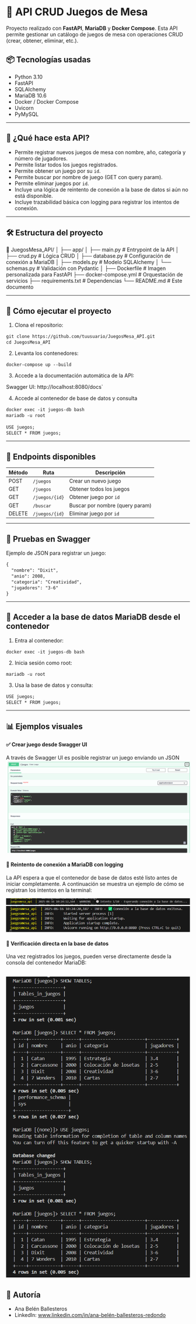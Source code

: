 # 🎲 API CRUD Juegos de Mesa

Proyecto realizado con **FastAPI**, **MariaDB** y **Docker Compose**. Esta API permite gestionar un catálogo de juegos de mesa con operaciones CRUD (crear, obtener, eliminar, etc.).

## 📦 Tecnologías usadas

- Python 3.10
- FastAPI
- SQLAlchemy
- MariaDB 10.6
- Docker / Docker Compose
- Uvicorn
- PyMySQL

---

## 🧠 ¿Qué hace esta API?

- Permite registrar nuevos juegos de mesa con nombre, año, categoría y número de jugadores.
- Permite listar todos los juegos registrados.
- Permite obtener un juego por su `id`.
- Permite buscar por nombre de juego (GET con query param).
- Permite eliminar juegos por `id`.
- Incluye una lógica de reintento de conexión a la base de datos si aún no está disponible.
- Incluye trazabilidad básica con logging para registrar los intentos de conexión.

---

## 🛠 Estructura del proyecto
📁 JuegosMesa_API/
│
├── app/
│ ├── main.py # Entrypoint de la API
│ ├── crud.py # Lógica CRUD
│ ├── database.py # Configuración de conexión a MariaDB
│ ├── models.py # Modelo SQLAlchemy
│ └── schemas.py # Validación con Pydantic
│
├── Dockerfile # Imagen personalizada para FastAPI
├── docker-compose.yml # Orquestación de servicios
├── requirements.txt # Dependencias
└── README.md # Este documento

---

## 🚀 Cómo ejecutar el proyecto

1. Clona el repositorio:

```
git clone https://github.com/tuusuario/JuegosMesa_API.git
cd JuegosMesa_API
```

2. Levanta los contenedores:

```
docker-compose up --build
```

3. Accede a la documentación automática de la API:

Swagger UI: http://localhost:8080/docs`

4. Accede al contenedor de base de datos y consulta
```
docker exec -it juegos-db bash
mariadb -u root

USE juegos;
SELECT * FROM juegos;
```

---

## 📂 Endpoints disponibles

| Método | Ruta           | Descripción                     |
| ------ | -------------- | ------------------------------- |
| POST   | `/juegos`      | Crear un nuevo juego            |
| GET    | `/juegos`      | Obtener todos los juegos        |
| GET    | `/juegos/{id}` | Obtener juego por `id`          |
| GET    | `/buscar`      | Buscar por nombre (query param) |
| DELETE | `/juegos/{id}` | Eliminar juego por `id`         |

---

## 🧪 Pruebas en Swagger
Ejemplo de JSON para registrar un juego:
```
{
  "nombre": "Dixit",
  "anio": 2008,
  "categoria": "Creatividad",
  "jugadores": "3-6"
}
```

---

## 🐳 Acceder a la base de datos MariaDB desde el contenedor

1. Entra al contenedor:
```
docker exec -it juegos-db bash
```

2. Inicia sesión como root:
```
mariadb -u root
```

3. Usa la base de datos y consulta:
```
USE juegos;
SELECT * FROM juegos;
```


---

## 📊 Ejemplos visuales 

#### ✅ Crear juego desde Swagger UI
A través de Swagger UI es posible registrar un juego enviando un JSON
![alt text](image-1.png)

#### 🔁 Reintento de conexión a MariaDB con logging
La API espera a que el contenedor de base de datos esté listo antes de iniciar completamente.
A continuación se muestra un ejemplo de cómo se registran los intentos en la terminal:

![alt text](image-3.png)
![alt text](image-4.png)

#### 📂 Verificación directa en la base de datos
Una vez registrados los juegos, pueden verse directamente desde la consola del contenedor MariaDB:

![alt text](image-2.png)
---

## 👤 Autoría
- Ana Belén Ballesteros 
- LinkedIn: www.linkedin.com/in/ana-belén-ballesteros-redondo
